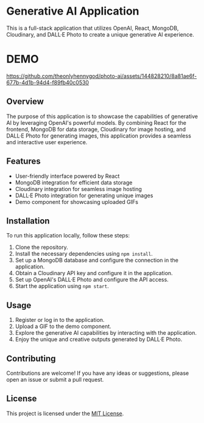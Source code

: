 # Generative AI Application

This is a full-stack application that utilizes OpenAI, React, MongoDB, Cloudinary, and DALL·E Photo to create a unique generative AI experience.

# DEMO

https://github.com/theonlyhennygod/photo-ai/assets/144828210/8a81ae6f-677b-4d1b-94d4-f89fb40c0530


## Overview

The purpose of this application is to showcase the capabilities of generative AI by leveraging OpenAI's powerful models. By combining React for the frontend, MongoDB for data storage, Cloudinary for image hosting, and DALL·E Photo for generating images, this application provides a seamless and interactive user experience.

## Features

- User-friendly interface powered by React
- MongoDB integration for efficient data storage
- Cloudinary integration for seamless image hosting
- DALL·E Photo integration for generating unique images
- Demo component for showcasing uploaded GIFs

## Installation

To run this application locally, follow these steps:

1. Clone the repository.
2. Install the necessary dependencies using `npm install`.
3. Set up a MongoDB database and configure the connection in the application.
4. Obtain a Cloudinary API key and configure it in the application.
5. Set up OpenAI's DALL·E Photo and configure the API access.
6. Start the application using `npm start`.

## Usage

1. Register or log in to the application.
2. Upload a GIF to the demo component.
3. Explore the generative AI capabilities by interacting with the application.
4. Enjoy the unique and creative outputs generated by DALL·E Photo.

## Contributing

Contributions are welcome! If you have any ideas or suggestions, please open an issue or submit a pull request.

## License

This project is licensed under the [MIT License](LICENSE).
